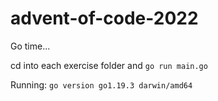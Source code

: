 # advent-of-code-2022

Go time...

cd into each exercise folder and `go run main.go`

Running: `go version go1.19.3 darwin/amd64` 